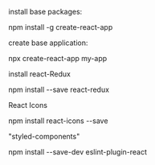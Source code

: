 
install base packages:

npm install -g create-react-app

create base application:

npx create-react-app my-app


install react-Redux

npm install --save react-redux

React Icons

npm install react-icons --save

"styled-components"


npm install --save-dev eslint-plugin-react